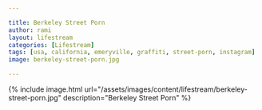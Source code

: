 ```yaml
---

title: Berkeley Street Porn
author: rami
layout: lifestream 
categories: [Lifestream]
tags: [usa, california, emeryville, graffiti, street-porn, instagram]
image: berkeley-street-porn.jpg

---
```


{% include image.html url="/assets/images/content/lifestream/berkeley-street-porn.jpg" description="Berkeley Street Porn" %}
